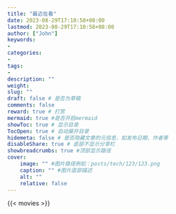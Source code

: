```yaml
---
title: "最近在看"
date: 2023-08-29T17:10:58+08:00
lastmod: 2023-08-29T17:10:58+08:00
author: ["John"]
keywords: 
- 
categories: 
- 
tags: 
- 
description: ""
weight:
slug: ""
draft: false # 是否为草稿
comments: false
reward: true # 打赏
mermaid: true #是否开启mermaid
showToc: true # 显示目录
TocOpen: true # 自动展开目录
hidemeta: false # 是否隐藏文章的元信息，如发布日期、作者等
disableShare: true # 底部不显示分享栏
showbreadcrumbs: true #顶部显示路径
cover:
    image: "" #图片路径例如：posts/tech/123/123.png
    caption: "" #图片底部描述
    alt: ""
    relative: false
---
```


\{\{< movies >\}\}